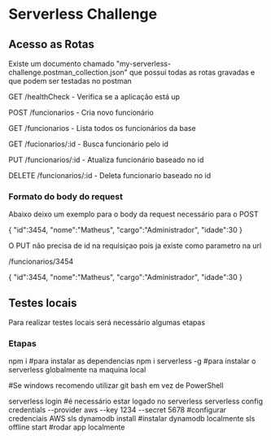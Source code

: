 # Serverless Challenge

## Acesso as Rotas

Existe um documento chamado "my-serverless-challenge.postman_collection.json" que possui todas as rotas gravadas e que podem ser testadas no postman

GET /healthCheck - Verifica se a aplicação está up

POST /funcionarios - Cria novo funcionário

GET /funcionarios - Lista todos os funcionários da base

GET /fucionarios/:id - Busca funcionário pelo id

PUT /funcionarios/:id - Atualiza funcionário baseado no id

DELETE /funcionarios/:id - Deleta funcionario baseado no id

### Formato do body do request

Abaixo deixo um exemplo para o body da request necessário para o POST

{
"id":3454,
"nome":"Matheus",
"cargo":"Administrador",
"idade":30
}

O PUT não precisa de id na requisiçao pois ja existe como parametro na url

/funcionarios/3454

{
"id":3454,
"nome":"Matheus",
"cargo":"Administrador",
"idade":30
}

## Testes locais

Para realizar testes locais será necessário algumas etapas

### Etapas

npm i #para instalar as dependencias
npm i serverless -g #para instalar o serverless globalmente na maquina local

#Se windows recomendo utilizar git bash em vez de PowerShell

serverless login #é necessário estar logado no serverless
serverless config credentials --provider aws --key 1234 --secret 5678 #configurar credenciais AWS
sls dynamodb install #instalar dynamodb localmente
sls offline start #rodar app localmente
